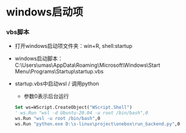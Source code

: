 # windows启动项

### vbs脚本
- 打开windows启动项文件夹：win+R, shell:startup
- windows启动脚本：C:\Users\umas\AppData\Roaming\Microsoft\Windows\Start Menu\Programs\Startup\startup.vbs

- startup.vbs中启动wsl / 调用python
  - 参数0表示后台运行
  ```vb
  Set ws=WScript.CreateObject("WScript.Shell") 
  ' ws.Run "wsl -d Ubuntu-20.04 -u root /bin/bash",0
  ws.Run "wsl -u root /bin/bash",0
  ws.Run "python.exe D:\s-linux\project\onebox\run_backend.py",0
  ```